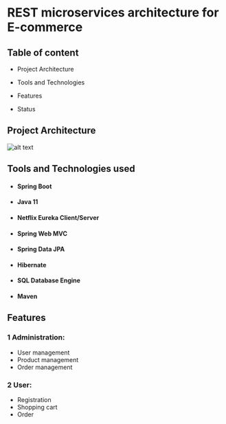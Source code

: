 # REST microservices architecture for E-commerce
## Table of content
- Project Architecture

- Tools and Technologies 

- Features 

- Status 

## Project Architecture
![alt text](https://user-images.githubusercontent.com/50141193/58799788-845b1c00-8606-11e9-924b-1b4c03a9091c.png)

## Tools and Technologies used
- #### Spring Boot
- #### Java 11
- #### Netflix Eureka Client/Server
- #### Spring Web MVC
- #### Spring Data JPA
- #### Hibernate
- #### SQL Database Engine
- #### Maven

## Features 
 ### 1 Administration:
  - User management
  - Product management
  - Order management
  
  ### 2 User: 
  - Registration
  - Shopping cart
  - Order
  
